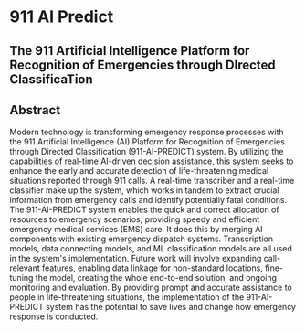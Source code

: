 # 911 AI Predict
## The 911 Artificial Intelligence Platform for Recognition of Emergencies through DIrected ClassificaTion
## Abstract
Modern technology is transforming emergency response processes with the 911 Artificial Intelligence (AI) Platform for Recognition of Emergencies through Directed Classification (911-AI-PREDICT) system.
By utilizing the capabilities of real-time AI-driven decision assistance, this system seeks to enhance the early and accurate detection of life-threatening medical situations reported through 911 calls. 
A real-time transcriber and a real-time classifier make up the system, which works in tandem to extract crucial information from emergency calls and identify potentially fatal conditions. 
The 911-AI-PREDICT system enables the quick and correct allocation of resources to emergency scenarios, providing speedy and efficient emergency medical services (EMS) care. 
It does this by merging AI components with existing emergency dispatch systems. Transcription models, data connecting models, and ML classification models are all used in the system's implementation. 
Future work will involve expanding call-relevant features, enabling data linkage for non-standard locations, fine-tuning the model, creating the whole end-to-end solution, and ongoing monitoring and evaluation. 
By providing prompt and accurate assistance to people in life-threatening situations, the implementation of the 911-AI-PREDICT system has the potential to save lives and change how emergency response is conducted.


